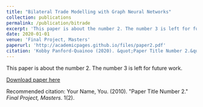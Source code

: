 ```yaml
---
title: "Bilateral Trade Modelling with Graph Neural Networks"
collection: publications
permalink: /publication/bitrade
excerpt: 'This paper is about the number 2. The number 3 is left for future work.'
date: 2020-01-01
venue: 'Final Project, Masters'
paperurl: 'http://academicpages.github.io/files/paper2.pdf'
citation: 'Kobby Panford-Quainoo (2020). &quot;Paper Title Number 2.&quot; <i>Final Project, Masters</i>. 1(2).'
---
```

This paper is about the number 2. The number 3 is left for future work.

[Download paper here](http://academicpages.github.io/files/paper2.pdf)

Recommended citation: Your Name, You. (2010). "Paper Title Number 2." <i>Final Project, Masters</i>. 1(2).

